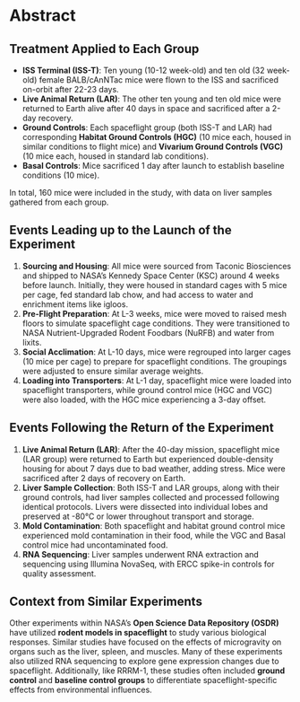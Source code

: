 # Abstract

## Treatment Applied to Each Group
- **ISS Terminal (ISS-T)**: Ten young (10-12 week-old) and ten old (32 week-old) female BALB/cAnNTac mice were flown to the ISS and sacrificed on-orbit after 22-23 days.
- **Live Animal Return (LAR)**: The other ten young and ten old mice were returned to Earth alive after 40 days in space and sacrificed after a 2-day recovery.
- **Ground Controls**: Each spaceflight group (both ISS-T and LAR) had corresponding **Habitat Ground Controls (HGC)** (10 mice each, housed in similar conditions to flight mice) and **Vivarium Ground Controls (VGC)** (10 mice each, housed in standard lab conditions).
- **Basal Controls**: Mice sacrificed 1 day after launch to establish baseline conditions (10 mice).

In total, 160 mice were included in the study, with data on liver samples gathered from each group.

## Events Leading up to the Launch of the Experiment
1. **Sourcing and Housing**: All mice were sourced from Taconic Biosciences and shipped to NASA’s Kennedy Space Center (KSC) around 4 weeks before launch. Initially, they were housed in standard cages with 5 mice per cage, fed standard lab chow, and had access to water and enrichment items like igloos.
2. **Pre-Flight Preparation**: At L-3 weeks, mice were moved to raised mesh floors to simulate spaceflight cage conditions. They were transitioned to NASA Nutrient-Upgraded Rodent Foodbars (NuRFB) and water from lixits.
3. **Social Acclimation**: At L-10 days, mice were regrouped into larger cages (10 mice per cage) to prepare for spaceflight conditions. The groupings were adjusted to ensure similar average weights.
4. **Loading into Transporters**: At L-1 day, spaceflight mice were loaded into spaceflight transporters, while ground control mice (HGC and VGC) were also loaded, with the HGC mice experiencing a 3-day offset.

## Events Following the Return of the Experiment
1. **Live Animal Return (LAR)**: After the 40-day mission, spaceflight mice (LAR group) were returned to Earth but experienced double-density housing for about 7 days due to bad weather, adding stress. Mice were sacrificed after 2 days of recovery on Earth.
2. **Liver Sample Collection**: Both ISS-T and LAR groups, along with their ground controls, had liver samples collected and processed following identical protocols. Livers were dissected into individual lobes and preserved at -80°C or lower throughout transport and storage.
3. **Mold Contamination**: Both spaceflight and habitat ground control mice experienced mold contamination in their food, while the VGC and Basal control mice had uncontaminated food.
4. **RNA Sequencing**: Liver samples underwent RNA extraction and sequencing using Illumina NovaSeq, with ERCC spike-in controls for quality assessment.

## Context from Similar Experiments
Other experiments within NASA’s **Open Science Data Repository (OSDR)** have utilized **rodent models in spaceflight** to study various biological responses. Similar studies have focused on the effects of microgravity on organs such as the liver, spleen, and muscles. Many of these experiments also utilized RNA sequencing to explore gene expression changes due to spaceflight. Additionally, like RRRM-1, these studies often included **ground control** and **baseline control groups** to differentiate spaceflight-specific effects from environmental influences.
